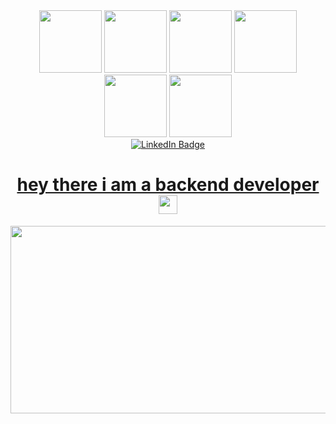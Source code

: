 

<div id="header" align="center" padding="100" justify-content="center">
  <img src="https://media.giphy.com/media/ObZ7fBhu00xqNojNdK/giphy.gif" width="100" height="100"; />
  <img src="https://media.giphy.com/media/ejfEZhz0nh2kR0SZzn/giphy.gif" width="100" height="100"; />
  <img src="https://media.giphy.com/media/kdFc8fubgS31b8DsVu/giphy.gif" width="100" height="100"; />
  <img src="https://media.giphy.com/media/tAjb5pyCEBhEb8jWxC/giphy.gif" width="100" height="100" ; />
  <img src="https://media.giphy.com/media/vISmwpBJUNYzukTnVx/giphy.gif" width="100" height="100"  />
  <img src="https://media.giphy.com/media/jCRobkNa7UrCrIz4zM/giphy.gif" width="100" height="100"; />
 
  <div id="badges">
    <a href="https://www.linkedin.com/in/bugrauslu/">
      <img src="https://img.shields.io/badge/LinkedIn-blue?style=for-the-badge&logo=linkedin&logoColor=white" alt="LinkedIn Badge"/>
         
  </div>
      <img src="https://komarev.com/ghpvc/?username=bugrauslu&style=flat-square&color=blue" alt=""/>
     <h1>
      hey there i am a backend developer
      <img src="https://media.giphy.com/media/hvRJCLFzcasrR4ia7z/giphy.gif" width="30px"/>
     </h1>
</div>
<div align="center">
  <img src="https://media.giphy.com/media/gFmkpNCar7TSoauRUs/giphy.gif" width="600" height="300"/>
</div>

